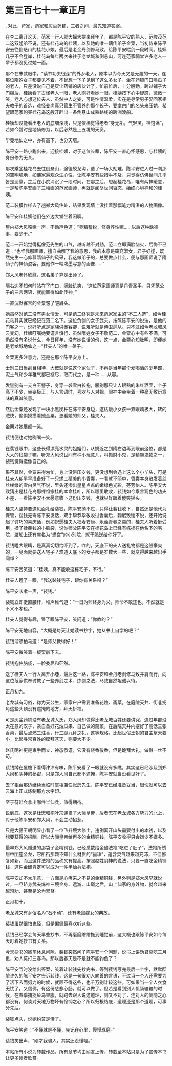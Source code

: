 # 第三百七十一章正月
,  对此，苻家，范家和灰尘药铺，三者之间，最先知道答案。
   在李二离开这天，范家一行人就大摇大摆来拜年了，都是陈平安的熟人，范峻茂范二这双姐弟不说，还有桂花岛的桂姨，以及她的唯一嫡传弟子金粟，当初侍奉陈平安去往倒悬山的桂花小娘，最后是老金丹剑修马致，给陈平安喂剑一段时间。桂姨几乎不会登岸，桂花岛每年两次来往于老龙城和倒悬山，可连范家祠堂许多老人一辈子都没见过她一面。
   那个在朱敛眼中，“读书功夫很深”的外乡老人，原本以为今天又是无趣的一天，连那位隋姓女子都要见不着，不曾想一下子见到了这么多女子，坐在药铺门口嗑瓜子的老人，只差没说自己是灰尘药铺的店伙计了，忙前忙后，十分殷勤。跨过铺子大门槛后，桂姨看了古怪老人一眼，老人刚好看她一眼，桂姨按下心中疑惑，微微一笑，老人心想这位夫人，虽然中人之姿，可是性情温柔，实在是寻常男子娶回家相夫教子的首选，难怪姜尚真只管生不管养的那个长子，要拿宗门的名头来压她，希望跟范家购买桂花岛这艘开辟出一条倒悬山成熟路线的跨洲渡船。
   桂姨却没能看出老人的底细深浅，只是依稀觉得老者“身无垢，气轻灵，神饱满”，若如今暂时是地仙修为，以后必然是上五境的天资。
   毕竟地仙之中，亦有高下，也分天壤。
   陈平安一路小跑出来，迎接桂姨，对于这位长辈，陈平安一直心怀感恩，与桂姨的身份修为无关。
   那次乘坐桂花岛去往倒悬山，途径蛟龙沟，遭了一场大劫难，陈平安进入过一刹那的空明境地，如佛家遍观众生心性，让陈平安有些措手不及，只觉得仿佛世间几乎皆是恶意，之后在小院消沉了一段时间，在那之后，想起桂花岛，唯有两抹暖意，一是帮陈平安画了三幅画的范家画师，再就是阅尽世间百态、始终心境祥和的桂姨。
   范二装模作样去了趟郑大风住处，结果发现墙上没挂着那幅笔力精湛的人物画像。
   陈平安和桂姨他们在外边大堂坐着闲聊。
   屋内郑大风咳嗽一声，不动声色道：“养精蓄锐，修身养性嘛……以后这种缺德事，要少干。”
   范二一开始觉得挺像范先生的口气，越听越不对劲，范二立即满脸恼火，后悔不已道：“也怪我那画师，擅自曲解了我的意思，我的本意是窈窕淑女，君子好逑，既然先生一心仰慕隋仙子的风采，我这做弟子的，总要做点什么，便与那画师说了隋仙子的神仙姿容，要他作一幅泼墨写意的画像……”
   郑大风老怀欣慰，这名弟子算是出师了。
   隋右边不知何时站在了门口，满脸讥笑，“这位范家画师真是丹青圣手，只凭范公子的三言两语，就能画得如此传神。”
   一直沉默寡言的金粟皱了皱眉头。
   她虽然对范二没有男女情爱，可是范二终究是未来范家家主的“不二人选”，如今桂花岛其实就已经记在范二名下。这位负剑的女子武夫，按照陈平安的说法，是他的门客之一，说好听点是家族供奉客卿，说难听就是侍卫扈从。只不过如今老龙城风云变幻，桂姨叮嘱她要谨言慎行，虽然隋姓女子不敬范二，金粟心中有些不满，可仍然没有多说什么，今日拜年，没有她说话的份，这一点，金粟心知肚明，即便她是老龙城地仙之一“桂夫人”的唯一弟子。
   金粟更多注意力，还是在那个陈平安身上。
   士别三日当刮目相待，大概就是说这个家伙了，不再是当年那个爱喝酒的少年郎，泥土气和少年稚气都已褪尽，取而代之，是一种……从容。
   发髻别有一支白玉簪子，身穿一袭雪白长袍，腰别那只让人眼熟的朱红酒壶，个子高了不少，坐姿极正，与人言语时，喜欢与人对视，眼神中会带着一种毫无敷衍意味的真诚笑意。
   然后金粟还发现了一块小黑炭杵在陈平安身边，这枯瘦小女孩一双眼睛极大，转的贼快，偷偷摸摸看她金粟，更看她的师父，桂夫人。
   金粟对她展颜一笑。
   裴钱便也对她咧嘴一笑。
   在裴钱眼中，这些长得漂亮水灵的姐姐们，从姚近之到隋右边再到眼前这位，都是大大的钱袋子嘛，听郑大风说世间有种小玩意儿，叫搬财小鬼，是精魅鬼物之一，裴钱觉得挺像自己的。
   果不其然，金粟来得匆忙，身上没带压岁钱，更没想到会遇上这么个小丫头，可是桂夫人却早早准备好了一只绣工精美的小香囊，一看就不简单，香囊本身散发着丝丝缕缕的雪白灵气不说，里头还渗出星星点点的嫩绿色光彩，芬芳怡人。陈平安大致猜出是桂花岛那棵祖宗桂的本命桂叶，所以哪里敢收，裴钱如今察言观色的功夫不差，一看陈平安不太愿意收下这份压岁钱，也就只好跟着傻笑摇头。
   桂夫人坚持要送见面礼给裴钱，陈平安拗不过，只得让裴钱收下，自然还是他代为保管，裴钱无需陈平安发话，双手毕恭毕敬收过香囊后，鞠躬致谢不说，还开始说起了讨巧的喜庆话，例如祝愿桂夫人福寿安康、永葆青春之类的，桂夫人听着挺受用，揉了揉裴钱的小脑袋，说你师父陈平安在桂花岛上已经有栋挂在他名下的宅院，渡船上还有座名为“蟾宫”的小别院，就干脆送给你好了。
   裴钱瞪大眼睛，是真真切切给吓到了。咋的，天底下的夫人送礼物都是这般豪爽的，一见面就要送人宅子？难道天底下的女子都是岁数大一些，就变得越来越出手阔绰？
   陈平安苦笑道：“桂姨，真不能收这栋宅子，不行。”
   桂夫人瞪了一眼，“我送裴钱宅子，跟你有关系吗？”
   陈平安咳嗽一声，“裴钱。”
   裴钱立即挺直腰杆，稚声稚气道：“一日为师终身为父，师命不敢违也，不然就是不义不孝也。”
   桂夫人觉得有趣，瞥了眼陈平安，笑问道：“你教的？”
   陈平安无地自容，“大概是每天让她读书抄字，她从书上自学的吧？”
   裴钱溜须拍马道：“是师父教得好！”
   陈平安微笑着一板栗敲下去。
   裴钱抱住脑袋，一脸委屈和茫然。
   送了桂夫人一行人离开小巷，最后这一路，陈平安和金丹老剑修马致并肩而行，向这位范家供奉讨教了一些养剑之术、炼剑之法，马致自然坦诚以待。
   正月初九。
   老龙城有习俗，称为天公生，家家户户需要准备花烛、斋菜，在庭院天井、街巷拐角这些头顶没有遮掩的地方，拜天祈福。
   可是灰尘药铺没有老龙城人氏，郑大风却做得比老龙城百姓还要讲究，连过年都没太在意的汉子，亲自备好花烛瓜果、自己做的斋菜，在后院天井内摆好了高低三张香桌，最后点燃三炷香，行三跪九拜之礼，这等规格，比起世俗王朝的君主祭天要小，比起寻常百姓的膜拜苍天，则要大不少。
   赵氏阴神更是束手而立，神态恭谨，它没有烧香敬香，但是跪拜大礼，做得一丝不苟。
   裴钱蹲在屋檐下看得津津有味，陈平安看了一眼就没有多瞧，其实这已经涉及到郑大风和阴神的秘密，只是郑大风自己都不遮掩，陈平安就当没看见好了。
   去了柜台那边继续当临时掌柜兼任账房先生，陈平安已经准备妥当，很快就可以去云海上正式炼制那方水字印。
   至于苻畦会拿出哪件半仙兵，值得期待。
   说到底，这次是杜懋和桐叶宗连累了大骊皇帝，后者志在老龙城各方势力的北上，对于他陈平安和郑大风，不会主动招惹。
   只是大骊王朝明显小看了一位飞升境大修士，违例离开山头需要付出的本钱，以及想要获得的报酬。所以大骊皇帝给再多的金精铜钱，陈平安收得只会嫌少不嫌多。
   最早郑大风赠送的那袋子金精铜钱，已经悉数给金醴法袍“吃进了肚子”，法袍所绣居中团座金龙，它所衔那颗不知什么材质的“骊珠”，蕴含灵气越来越充沛，不但修复如新，而且这件法袍的品秩又有提高。按照赵姓阴神的说法，只要一直吃金精铜钱，这件金醴肯定可以成为一件半仙兵法袍。
   陈平安却不太乐意，一方面是心疼来之不易的金精铜钱，另外则是郑大风早就说过，一旦跻身武夫炼神三境金身、远游、山巅之后，山上仙家的身外物，就会越来越鸡肋、甚至是沦为累赘。
   正月初十。
   老龙城又有乡俗名为“石不动”，还有老鼠嫁女的典故。
   裴钱虽然很怕鬼怪，但是偏偏最喜欢听这些。
   裴钱已经学会每天早些抄书，不再磨磨蹭蹭拖到睡觉前，这大概也跟陈平安如今每天盯着她抄书有关系。
   今天抄书的搁笔休息间隙，裴钱突然问了陈平安一个问题，说书上讲劝君莫吃三月鱼，劝人莫打三春鸟。那以后春天是不是就不能钓鱼了？
   陈平安当时没给出答案，笑着让裴钱先抄完书，等到裴钱写完最后一个字，默默酝酿许久的陈平安才告诉裴钱，这是一句很劝人向善的言语，不过当一个人还需要为了活下去而努力的时候，就顾不得这些，也千万别计较这些。可如果当一个人衣食无忧了，又信佛，有这份慈悲心肠，就可以做了。但若是看到别人饥肠辘辘的时候，在春季捕捉鱼鸟果腹，就跑去跟人说这道理，则又不对了，连对人的恻隐之心都没有，何谈对天地万物坏有怜悯之心？所以归根结底，道理还是那个道理，可事分先后。
   裴钱点头，说她约莫是懂了。
   陈平安笑道：“不懂就是不懂，先记在心里，慢慢琢磨。”
   裴钱笑出声，“刚才我骗人，其实还没懂哩。”
  本站所有小说为转载作品，所有章节均由网友上传，转载至本站只是为了宣传本书让更多读者欣赏。